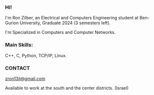 ### Hi!
  I'm Ron Zilber, an Electrical and Computers Engineering student at Ben-Gurion University,
  Graduate 2024 (3 semesters left).
  
  I'm Specialized in Computers and Computer Networks. 
  
  ### Main Skills:
  C++, C, Python, TCP/IP, Linux.
  
  ### CONTACT
  zron13il@gmail.com
  
  Available to work at the south and the center districts. (Israel)

<!--
**Ron-Zilber/Ron-Zilber** is a ✨ _special_ ✨ repository because its `README.md` (this file) appears on your GitHub profile.

Here are some ideas to get you started:

- 🔭 I’m currently working on ...
- 🌱 I’m currently learning ...
- 👯 I’m looking to collaborate on ...
- 🤔 I’m looking for help with ...
- 💬 Ask me about ...
- 📫 How to reach me: ...kkk
- 😄 Pronouns: ...
- ⚡ Fun fact: ...
-->

